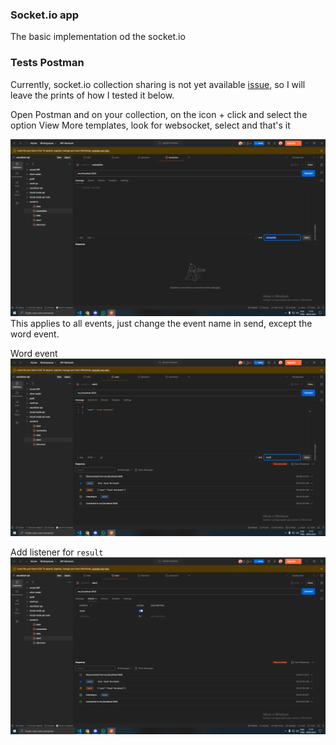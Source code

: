 ### Socket.io app

The basic implementation od the socket.io

### Tests Postman
Currently, socket.io collection sharing is not yet available [issue](https://github.com/postmanlabs/postman-app-support/issues/11252), so I will leave the prints of how I tested it below.<br/>

Open Postman and on your collection, on the icon + click and select the option View More templates, look for websocket, select and that's it<br/>

![connection](postman/event%20connection.png) <br/>
This applies to all events, just change the event name in send, except the word event.<br/>

Word event<br/>
![word](postman/event%20word.png)<br/>

Add listener for `result`<br/>
![result](postman/listen%20result.png)

